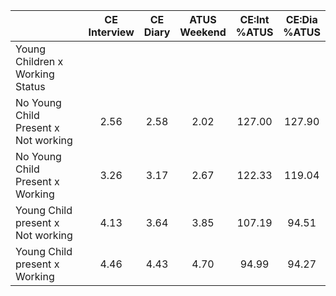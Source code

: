
|                      | CE<br>Interview |  CE<br>Diary | ATUS<br>Weekend | CE:Int<br>%ATUS | CE:Dia<br>%ATUS |
| -------------------- | :----------: | :----------: | :----------: | :----------: | :----------: |
| Young Children x Working Status |              |              |              |              |              |
| No Young Child Present x Not working |         2.56 |         2.58 |         2.02 |       127.00 |       127.90 |
| No Young Child Present x Working |         3.26 |         3.17 |         2.67 |       122.33 |       119.04 |
| Young Child present x Not working |         4.13 |         3.64 |         3.85 |       107.19 |        94.51 |
| Young Child present x Working |         4.46 |         4.43 |         4.70 |        94.99 |        94.27 |

